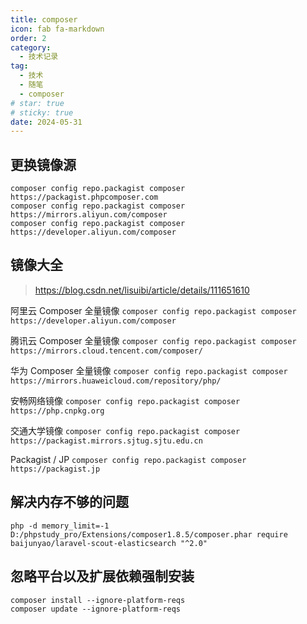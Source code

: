 ```yaml
---
title: composer
icon: fab fa-markdown
order: 2
category:
  - 技术记录
tag:
  - 技术
  - 随笔
  - composer
# star: true
# sticky: true
date: 2024-05-31
---
```


## 更换镜像源
```
composer config repo.packagist composer https://packagist.phpcomposer.com
composer config repo.packagist composer https://mirrors.aliyun.com/composer
composer config repo.packagist composer https://developer.aliyun.com/composer
```

## 镜像大全 

> https://blog.csdn.net/lisuibi/article/details/111651610

阿里云 Composer 全量镜像
`composer config repo.packagist composer https://developer.aliyun.com/composer`

腾讯云 Composer 全量镜像
`composer config repo.packagist composer https://mirrors.cloud.tencent.com/composer/`

华为 Composer 全量镜像
`composer config repo.packagist composer https://mirrors.huaweicloud.com/repository/php/`

安畅网络镜像
`composer config repo.packagist composer https://php.cnpkg.org`

交通大学镜像
`composer config repo.packagist composer https://packagist.mirrors.sjtug.sjtu.edu.cn`

Packagist / JP
`composer config repo.packagist composer https://packagist.jp`


## 解决内存不够的问题
```
php -d memory_limit=-1 D:/phpstudy_pro/Extensions/composer1.8.5/composer.phar require baijunyao/laravel-scout-elasticsearch "^2.0"
```

## 忽略平台以及扩展依赖强制安装
```
composer install --ignore-platform-reqs
composer update --ignore-platform-reqs
```